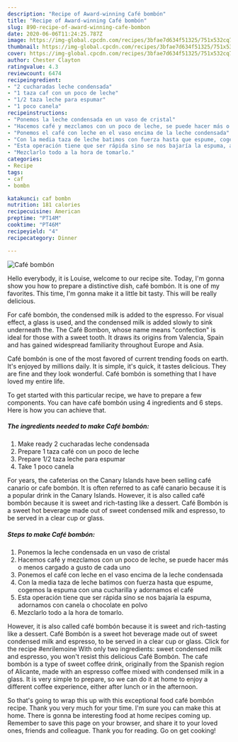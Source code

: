 ```yaml
---
description: "Recipe of Award-winning Café bombón"
title: "Recipe of Award-winning Café bombón"
slug: 890-recipe-of-award-winning-cafe-bombon
date: 2020-06-06T11:24:25.787Z
image: https://img-global.cpcdn.com/recipes/3bfae7d634f51325/751x532cq70/cafe-bombon-foto-principal.jpg
thumbnail: https://img-global.cpcdn.com/recipes/3bfae7d634f51325/751x532cq70/cafe-bombon-foto-principal.jpg
cover: https://img-global.cpcdn.com/recipes/3bfae7d634f51325/751x532cq70/cafe-bombon-foto-principal.jpg
author: Chester Clayton
ratingvalue: 4.3
reviewcount: 6474
recipeingredient:
- "2 cucharadas leche condensada"
- "1 taza caf con un poco de leche"
- "1/2 taza leche para espumar"
- "1 poco canela"
recipeinstructions:
- "Ponemos la leche condensada en un vaso de cristal"
- "Hacemos café y mezclamos con un poco de leche, se puede hacer más o menos cargado a gusto de cada uno"
- "Ponemos el café con leche en el vaso encima de la leche condensada"
- "Con la media taza de leche batimos con fuerza hasta que espume, cogemos la espuma con una cucharilla y adornamos el café"
- "Esta operación tiene que ser rápida sino se nos bajaría la espuma, adornamos con canela o chocolate en polvo"
- "Mezclarlo todo a la hora de tomarlo."
categories:
- Recipe
tags:
- caf
- bombn

katakunci: caf bombn 
nutrition: 181 calories
recipecuisine: American
preptime: "PT14M"
cooktime: "PT46M"
recipeyield: "4"
recipecategory: Dinner

---
```



![Café bombón](https://img-global.cpcdn.com/recipes/3bfae7d634f51325/751x532cq70/cafe-bombon-foto-principal.jpg)

Hello everybody, it is Louise, welcome to our recipe site. Today, I'm gonna show you how to prepare a distinctive dish, café bombón. It is one of my favorites. This time, I'm gonna make it a little bit tasty. This will be really delicious.

For café bombón, the condensed milk is added to the espresso. For visual effect, a glass is used, and the condensed milk is added slowly to sink underneath the. The Café Bombon, whose name means &#34;confection&#34; is ideal for those with a sweet tooth. It draws its origins from Valencia, Spain and has gained widespread familiarity throughout Europe and Asia.

Café bombón is one of the most favored of current trending foods on earth. It's enjoyed by millions daily. It is simple, it's quick, it tastes delicious. They are fine and they look wonderful. Café bombón is something that I have loved my entire life.


To get started with this particular recipe, we have to prepare a few components. You can have café bombón using 4 ingredients and 6 steps. Here is how you can achieve that.

<!--inarticleads1-->

##### The ingredients needed to make Café bombón:

1. Make ready 2 cucharadas leche condensada
1. Prepare 1 taza café con un poco de leche
1. Prepare 1/2 taza leche para espumar
1. Take 1 poco canela


For years, the cafeterias on the Canary Islands have been selling café canario or cafe bombón. It is often referred to as café canario because it is a popular drink in the Canary Islands. However, it is also called café bombón because it is sweet and rich-tasting like a dessert. Café Bombón is a sweet hot beverage made out of sweet condensed milk and espresso, to be served in a clear cup or glass. 

<!--inarticleads2-->

##### Steps to make Café bombón:

1. Ponemos la leche condensada en un vaso de cristal
1. Hacemos café y mezclamos con un poco de leche, se puede hacer más o menos cargado a gusto de cada uno
1. Ponemos el café con leche en el vaso encima de la leche condensada
1. Con la media taza de leche batimos con fuerza hasta que espume, cogemos la espuma con una cucharilla y adornamos el café
1. Esta operación tiene que ser rápida sino se nos bajaría la espuma, adornamos con canela o chocolate en polvo
1. Mezclarlo todo a la hora de tomarlo.


However, it is also called café bombón because it is sweet and rich-tasting like a dessert. Café Bombón is a sweet hot beverage made out of sweet condensed milk and espresso, to be served in a clear cup or glass. Click for the recipe #enrilemoine With only two ingredients: sweet condensed milk and espresso, you won&#39;t resist this delicious Café Bombón. The cafe bombón is a type of sweet coffee drink, originally from the Spanish region of Alicante, made with an espresso coffee mixed with condensed milk in a glass. It is very simple to prepare, so we can do it at home to enjoy a different coffee experience, either after lunch or in the afternoon. 

So that's going to wrap this up with this exceptional food café bombón recipe. Thank you very much for your time. I'm sure you can make this at home. There is gonna be interesting food at home recipes coming up. Remember to save this page on your browser, and share it to your loved ones, friends and colleague. Thank you for reading. Go on get cooking!
